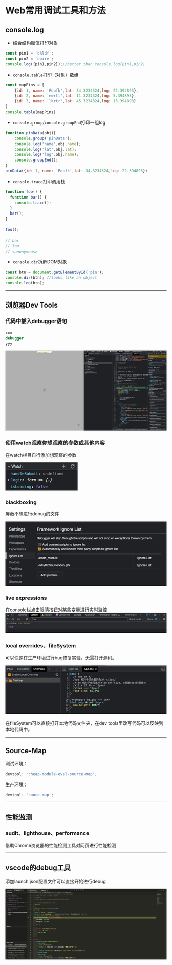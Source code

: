 # Web常用调试工具和方法

## console.log

- 结合结构赋值打印对象

```js
const pin1 = 'dkldf';
const pin2 = 'eoire';
console.log({pin1,pin2});//better than console.log(pin1,pin2)
```

- `console.table`打印（对象）数组

```js
const mapPins = [
    {id: 1, name: 'Pdofk',lat: 34.3234324,lng: 22.394893},
    {id: 2, name: 'ewrtt',lat: 11.3234324,lng: 5.394893},
    {id: 3, name: 'lkrtr',lat: 45.3234324,lng: 13.394893}
]
console.table(mapPins)
```

- `console.group`/`console.groupEnd`打印一组log

```js
function pinData(obj){
    console.group('pinData');
    console.log('name',obj.name);
    console.log('lat',obj.lat);
    console.log('lng',obj.name);
    console.groupEnd();
}
pinData({id: 1, name: 'Pdofk',lat: 34.3234324,lng: 22.394893})
```

- `console.trace`打印调用栈

```js
function foo() {
  function bar() {
    console.trace();
  }
  bar();
}

foo();

// bar
// foo
// <anonymous>
```

- `console.dir`拆解DOM对象

```js
const btn = document.getElementById('pin');
console.dir(btn); //looks like an object 
console.log(btn);
```

---

## 浏览器Dev Tools

### 代码中插入debugger语句

```js
xxx
debugger
yyy
```

![debug](./assets/debug1.png)

### 使用watch观察你想观察的参数或其他内容

在watch栏目自行添加想观察的参数

![debug](./assets/debug2.png)

### blackboxing

屏蔽不想进行debug的文件

![debug](./assets/debug3.png)

### live expressions

在console栏点击眼睛按钮对某些变量进行实时监控
![debug](./assets/debug4.png)

### local overrides、fileSystem

可以快速在生产环境进行bug修复实验，无需打开源码。

![debug](./assets/debug5.png)

在fileSystem可以直接打开本地代码文件夹，在dev tools里改写代码可以反映到本地代码中。

---

## Source-Map

测试环境：

```js
devtool: 'cheap-module-eval-source-map';
```

生产环境：

```js
devtool: 'souce-map';
```

---

## 性能监测

### audit、lighthouse、performance

借助Chrome浏览器的性能检测工具对网页进行性能检测

---

## vscode的debug工具

添加launch.json配置文件可以直接开始进行debug

![debug](./assets/debug6.png)
